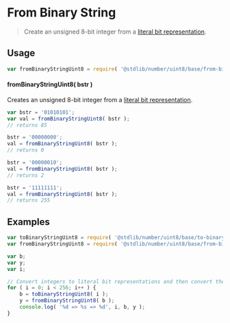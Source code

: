 # From Binary String

> Create an unsigned 8-bit integer from a [literal bit representation][@stdlib/number/uint8/base/to-binary-string].

<section class="usage">

## Usage

```javascript
var fromBinaryStringUint8 = require( '@stdlib/number/uint8/base/from-binary-string' );
```

#### fromBinaryStringUint8( bstr )

Creates an unsigned 8-bit integer from a [literal bit representation][@stdlib/number/uint8/base/to-binary-string].

```javascript
var bstr = '01010101';
var val = fromBinaryStringUint8( bstr );
// returns 85

bstr = '00000000';
val = fromBinaryStringUint8( bstr );
// returns 0

bstr = '00000010';
val = fromBinaryStringUint8( bstr );
// returns 2

bstr = '11111111';
val = fromBinaryStringUint8( bstr );
// returns 255
```

</section>

<!-- /.usage -->

<section class="examples">

## Examples

```javascript
var toBinaryStringUint8 = require( '@stdlib/number/uint8/base/to-binary-string' );
var fromBinaryStringUint8 = require( '@stdlib/number/uint8/base/from-binary-string' );

var b;
var y;
var i;

// Convert integers to literal bit representations and then convert them back...
for ( i = 0; i < 256; i++ ) {
    b = toBinaryStringUint8( i );
    y = fromBinaryStringUint8( b );
    console.log( '%d => %s => %d', i, b, y );
}
```

</section>

<!-- /.examples -->

<section class="links">

[@stdlib/number/uint8/base/to-binary-string]: https://github.com/stdlib-js/stdlib/tree/develop/lib/node_modules/%40stdlib/math/base/utils/uint8-to-binary-string

</section>

<!-- /.links -->
